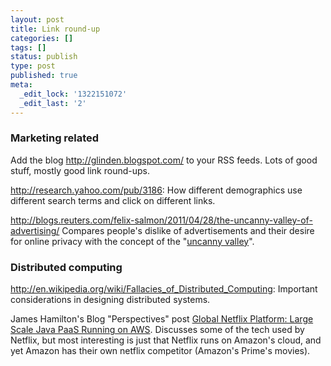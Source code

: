 ```yaml
---
layout: post
title: Link round-up
categories: []
tags: []
status: publish
type: post
published: true
meta:
  _edit_lock: '1322151072'
  _edit_last: '2'
---
```

<h3>Marketing related</h3>
Add the blog <a href="http://glinden.blogspot.com/">http://glinden.blogspot.com/</a> to your RSS feeds.  Lots of good stuff, mostly good link round-ups.

<a href="http://research.yahoo.com/pub/3186">http://research.yahoo.com/pub/3186</a>: How different demographics use different search terms and click on different links.

<a href="http://blogs.reuters.com/felix-salmon/2011/04/28/the-uncanny-valley-of-advertising/">http://blogs.reuters.com/felix-salmon/2011/04/28/the-uncanny-valley-of-advertising/</a> Compares people's dislike of advertisements and their desire for online privacy with the concept of the "<a href="http://en.wikipedia.org/wiki/Uncanny_valley">uncanny valley</a>".

<h3>Distributed computing</h3>
<a href="http://en.wikipedia.org/wiki/Fallacies_of_Distributed_Computing">http://en.wikipedia.org/wiki/Fallacies_of_Distributed_Computing</a>: Important considerations in designing distributed systems.

James Hamilton's Blog "Perspectives" post <a href="http://perspectives.mvdirona.com/2011/11/22/GlobalNetflixPlatformLargeScaleJavaPaaSRunningOnAWS.aspx">Global Netflix Platform: Large Scale Java PaaS Running on AWS</a>.  Discusses some of the tech used by Netflix, but most interesting is just that Netflix runs on Amazon's cloud, and yet Amazon has their own netflix competitor (Amazon's Prime's movies).  
